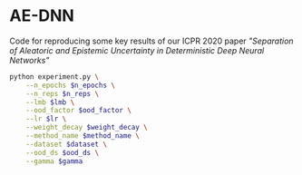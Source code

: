 # AE-DNN
Code for reproducing some key results of our ICPR 2020 paper *"Separation of Aleatoric and Epistemic Uncertainty in Deterministic Deep Neural Networks"*

```bash
python experiment.py \
    --n_epochs $n_epochs \
    --n_reps $n_reps \
    --lmb $lmb \
    --ood_factor $ood_factor \
    --lr $lr \
    --weight_decay $weight_decay \
    --method_name $method_name \
    --dataset $dataset \
    --ood_ds $ood_ds \
    --gamma $gamma
```
